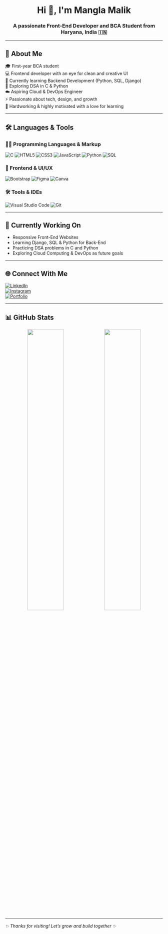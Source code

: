 <h1 align="center">Hi 👋, I'm Mangla Malik</h1>
<h3 align="center">A passionate Front-End Developer and BCA Student from Haryana, India 🇮🇳</h3>

---

## 💫 About Me

🎓 First-year BCA student  
💻 Frontend developer with an eye for clean and creative UI  
🌱 Currently learning Backend Development (Python, SQL, Django)  
🧠 Exploring DSA in C & Python  
☁️ Aspiring Cloud & DevOps Engineer  
⚡ Passionate about tech, design, and growth  
💪 Hardworking & highly motivated with a love for learning  

---

## 🛠️ Languages & Tools

### 👩‍💻 Programming Languages & Markup

![C](https://img.shields.io/badge/-C-00599C?style=for-the-badge&logo=c&logoColor=white)
![HTML5](https://img.shields.io/badge/-HTML5-E34F26?style=for-the-badge&logo=html5&logoColor=white)
![CSS3](https://img.shields.io/badge/-CSS3-1572B6?style=for-the-badge&logo=css3&logoColor=white)
![JavaScript](https://img.shields.io/badge/-JavaScript-F7DF1E?style=for-the-badge&logo=javascript&logoColor=black)
![Python](https://img.shields.io/badge/-Python-3776AB?style=for-the-badge&logo=python&logoColor=white)
![SQL](https://img.shields.io/badge/-SQL-4479A1?style=for-the-badge&logo=mysql&logoColor=white)

### 🎨 Frontend & UI/UX

![Bootstrap](https://img.shields.io/badge/-Bootstrap-7952B3?style=for-the-badge&logo=bootstrap&logoColor=white)
![Figma](https://img.shields.io/badge/-Figma-F24E1E?style=for-the-badge&logo=figma&logoColor=white)
![Canva](https://img.shields.io/badge/-Canva-00C4CC?style=for-the-badge&logo=canva&logoColor=white)

### 🛠️ Tools & IDEs

![Visual Studio Code](https://img.shields.io/badge/-VS%20Code-007ACC?style=for-the-badge&logo=visual-studio-code&logoColor=white)
![Git](https://img.shields.io/badge/-Git-F05032?style=for-the-badge&logo=git&logoColor=white)

---

## 🚀 Currently Working On

- Responsive Front-End Websites  
- Learning Django, SQL & Python for Back-End  
- Practicing DSA problems in C and Python  
- Exploring Cloud Computing & DevOps as future goals

---

## 🌐 Connect With Me

[![LinkedIn](https://img.shields.io/badge/-Mangla%20Malik-0A66C2?style=for-the-badge&logo=linkedin&logoColor=white)](https://www.linkedin.com/in/yourusername)  
[![Instagram](https://img.shields.io/badge/-@yourusername-E4405F?style=for-the-badge&logo=instagram&logoColor=white)](https://www.instagram.com/yourusername)  
[![Portfolio](https://img.shields.io/badge/-Portfolio-000?style=for-the-badge&logo=google-chrome&logoColor=white)](https://yourportfolio.com)

---

## 📊 GitHub Stats

<p align="center">
  <img src="https://github-readme-stats.vercel.app/api?username=yourusername&show_icons=true&theme=radical" width="48%" />
  <img src="https://github-readme-stats.vercel.app/api/top-langs/?username=yourusername&layout=compact&theme=radical" width="48%" />
</p>

---

_✨ Thanks for visiting! Let’s grow and build together ✨_

<!--
**manglamalikk/manglamalikk** is a ✨ _special_ ✨ repository because its `README.md` (this file) appears on your GitHub profile.

Here are some ideas to get you started:

- 🔭 I’m currently working on ...
- 🌱 I’m currently learning ...
- 👯 I’m looking to collaborate on ...
- 🤔 I’m looking for help with ...
- 💬 Ask me about ...
- 📫 How to reach me: ...
- 😄 Pronouns: ...
- ⚡ Fun fact: ...
-->
